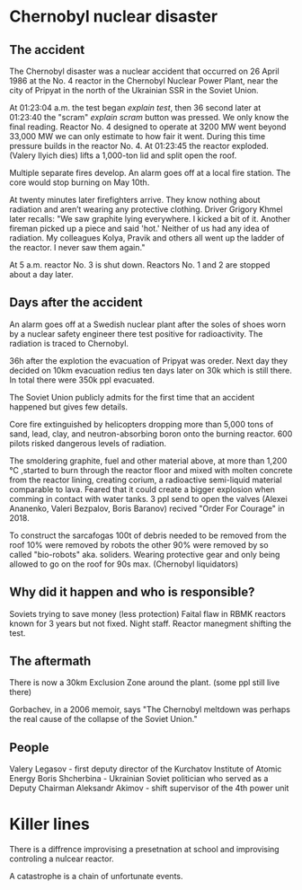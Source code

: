 # Chernobyl nuclear disaster

## The accident
The Chernobyl disaster was a nuclear accident that occurred on 26 April 1986 at the No. 4 reactor in the Chernobyl Nuclear Power Plant, near the city of Pripyat in the north of the Ukrainian SSR in the Soviet Union.

At 01:23:04 a.m. the test began *explain test*, then 36 second later at 01:23:40 the "scram" *explain scram* button was pressed. We only know the final reading. Reactor No. 4 designed to operate at 3200 MW went beyond 33,000 MW we can only estimate to how fair it went. During this time pressure builds in the reactor No. 4. At 01:23:45 the reactor exploded. (Valery Ilyich dies) lifts a 1,000-ton lid and split open the roof.

Multiple separate fires develop. An alarm goes off at a local fire station.
The core would stop burning on May 10th.

At twenty minutes later firefighters arrive. They know nothing about radiation and aren’t wearing any protective clothing. Driver Grigory Khmel later recalls: "We saw graphite lying everywhere. I kicked a bit of it. Another fireman picked up a piece and said 'hot.' Neither of us had any idea of radiation. My colleagues Kolya, Pravik and others all went up the ladder of the reactor. I never saw them again."

At 5 a.m. reactor No. 3 is shut down. Reactors No. 1 and 2 are stopped about a day later.

## Days after the accident 
An alarm goes off at a Swedish nuclear plant after the soles of shoes worn by a nuclear safety engineer there test positive for radioactivity. The radiation is traced to Chernobyl.

36h after the explotion the evacuation of Pripyat was oreder.
Next day they decided on 10km evacuation redius ten days later on 30k which is still there.
In total there were 350k ppl evacuated.

The Soviet Union publicly admits for the first time that an accident happened but gives few details.

Core fire extinguished by helicopters dropping more than 5,000 tons of sand, lead, clay, and neutron-absorbing boron onto the burning reactor. 600  pilots risked dangerous levels of radiation.

The smoldering graphite, fuel and other material above, at more than 1,200 °C ,started to burn through the reactor floor and mixed with molten concrete from the reactor lining, creating corium, a radioactive semi-liquid material comparable to lava. Feared that it could create a bigger explosion when comming in contact with water tanks. 3 ppl send to open the valves (Alexei Ananenko, Valeri Bezpalov, Boris Baranov) recived "Order For Courage" in 2018.

To construct the sarcafogas 100t of debris needed to be removed from the roof 10% were removed by robots the other 90% were removed by so called "bio-robots" aka. soliders.
Wearing protective gear and only being allowed to go on the roof for 90s max.
(Chernobyl liquidators)

## Why did it happen and who is responsible?
Soviets trying to save money (less protection)
Faital flaw in RBMK reactors known for 3 years but not fixed.
Night staff.
Reactor manegment shifting the test.

## The aftermath
There is now a 30km Exclusion Zone around the plant. (some ppl still live there)

Gorbachev, in a 2006 memoir, says "The Chernobyl meltdown was perhaps the real cause of the collapse of the Soviet Union."

## People
Valery Legasov - first deputy director of the Kurchatov Institute of Atomic Energy
Boris Shcherbina - Ukrainian Soviet politician who served as a Deputy Chairman
Aleksandr Akimov - shift supervisor of the 4th power unit



# Killer lines
There is a diffrence improvising a presetnation at school and improvising controling a nulcear reactor.

A catastrophe is a chain of unfortunate events.
